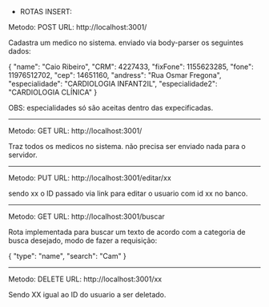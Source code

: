 - ROTAS INSERT:

Metodo: POST
URL: http://localhost:3001/

Cadastra um medico no sistema.
enviado via body-parser os seguintes dados:

{
"name": "Caio Ribeiro",
"CRM": 4227433,
"fixFone": 1155623285,
"fone": 11976512702,
"cep": 14651160,
"andress": "Rua Osmar Fregona",
"especialidade": "CARDIOLOGIA INFANT2IL",
"especialidade2": "CARDIOLOGIA CLÍNICA"
}

OBS: especialidades só são aceitas dentro das expecificadas.

---

Metodo: GET
URL: http://localhost:3001/

Traz todos os medicos no sistema.
não precisa ser enviado nada para o servidor.

---

Metodo: PUT
URL: http://localhost:3001/editar/xx

sendo xx o ID passado via link para editar o usuario com id xx no banco.

---

Metodo: GET
URL: http://localhost:3001/buscar

Rota implementada para buscar um texto de acordo com a categoria de busca desejado, modo de fazer a requisição:

{
"type": "name",
"search": "Cam"
}

---

Metodo: DELETE
URL: http://localhost:3001/xx

Sendo XX igual ao ID do usuario a ser deletado.

